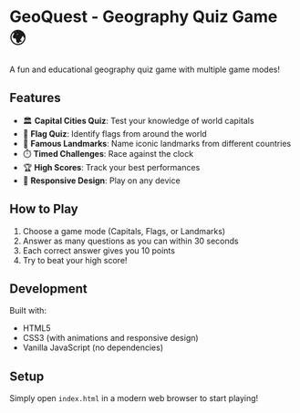 # GeoQuest - Geography Quiz Game 🌍

A fun and educational geography quiz game with multiple game modes!

## Features

- 🏛️ **Capital Cities Quiz**: Test your knowledge of world capitals
- 🎌 **Flag Quiz**: Identify flags from around the world
- 🗽 **Famous Landmarks**: Name iconic landmarks from different countries
- ⏱️ **Timed Challenges**: Race against the clock
- 🏆 **High Scores**: Track your best performances
- 📱 **Responsive Design**: Play on any device

## How to Play

1. Choose a game mode (Capitals, Flags, or Landmarks)
2. Answer as many questions as you can within 30 seconds
3. Each correct answer gives you 10 points
4. Try to beat your high score!

## Development

Built with:
- HTML5
- CSS3 (with animations and responsive design)
- Vanilla JavaScript (no dependencies)

## Setup

Simply open `index.html` in a modern web browser to start playing!
